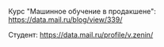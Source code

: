 Курс "Машинное обучение в продакшене":
https://data.mail.ru/blog/view/339/

Студент:
https://data.mail.ru/profile/v.zenin/